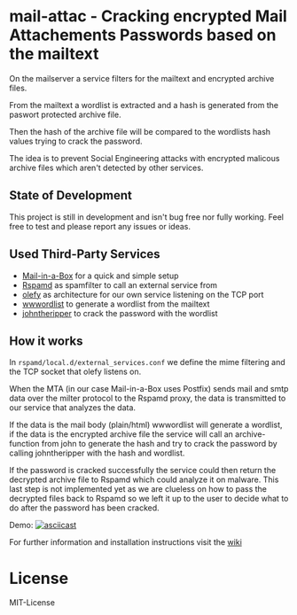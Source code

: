 # mail-attac - Cracking encrypted Mail Attachements Passwords based on the mailtext

On the mailserver a service filters for the mailtext and encrypted archive files.

From the mailtext a wordlist is extracted and a hash is generated from the paswort protected archive file.

Then the hash of the archive file will be compared to the wordlists hash values trying to crack the password.

The idea is to prevent Social Engineering attacks with encrypted malicous archive files which aren't detected by other services. 

## State of Development

This project is still in development and isn't bug free nor fully working. Feel free to test and
please report any issues or ideas.

## Used Third-Party Services

-   [Mail-in-a-Box](https://github.com/mail-in-a-box/mailinabox) for a quick and simple setup
-   [Rspamd](https://github.com/rspamd/rspamd) as spamfilter to call an external service from
-   [olefy](https://github.com/HeinleinSupport/olefy) as architecture for our own service listening on the TCP port
-   [wwwordlist](https://github.com/Zarcolio/wwwordlist) to generate a wordlist from the mailtext
-   [johntheripper](https://github.com/openwall/john) to crack the password with the wordlist


## How it works

In `rspamd/local.d/external_services.conf` we define the mime filtering and the TCP socket that olefy listens on.

When the MTA (in our case Mail-in-a-Box uses Postfix) sends mail and smtp data over the milter protocol to the Rspamd proxy, the data is transmitted to our service that analyzes the data.

If the data is the mail body (plain/html) wwwordlist will generate a wordlist, if the data is the encrypted archive file the service will call an archive-function from john to generate the hash and try to crack the password by calling johntheripper with the hash and wordlist.

If the password is cracked successfully the service could then return the decrypted archive file to Rspamd which could analyze it on malware. This last step is not implemented yet as we are clueless on how to pass the decrypted files back to Rspamd so we left it up to the user to decide what to do after the password has been cracked.

Demo:
[![asciicast](https://asciinema.org/a/muxhHlRDHWk9QOdEvZxN3UF6H.svg)](https://asciinema.org/a/muxhHlRDHWk9QOdEvZxN3UF6H)

For further information and installation instructions visit the [wiki](https://github.com/DanielWidmayer/mail-attac/wiki)

# License

MIT-License
